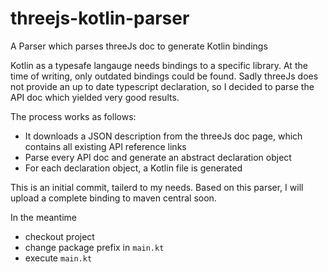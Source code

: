 # threejs-kotlin-parser
A Parser which parses threeJs doc to generate Kotlin bindings

Kotlin as a typesafe langauge needs bindings to a specific library. At the time of writing, only outdated bindings could be found.
Sadly threeJs does not provide an up to date typescript declaration, so I decided to parse the API doc which yielded very good results.

The process works as follows:

- It downloads a JSON description from the threeJs doc page, which contains all existing API reference links
- Parse every API doc and generate an abstract declaration object
- For each declaration object, a Kotlin file is generated

This is an initial commit, tailerd to my needs. Based on this parser, I will upload a complete binding to maven central soon. 

In the meantime

- checkout project
- change package prefix in `main.kt`
- execute `main.kt`
